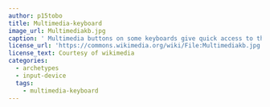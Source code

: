 ```yaml
--- 
author: p15tobo
title: Multimedia-keyboard 
image_url: Multimediakb.jpg 
caption: ' Multimedia buttons on some keyboards give quick access to the Internet or control the volume of the speakers. ' 
license_url: 'https://commons.wikimedia.org/wiki/File:Multimediakb.jpg' 
license_text: Courtesy of wikimedia 
categories: 
  - archetypes 
  - input-device 
  tags: 
    - multimedia-keyboard 
--- 
```

